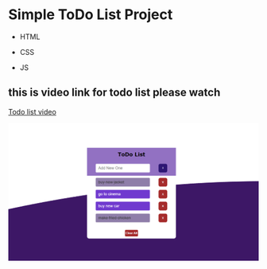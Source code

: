 # Simple ToDo List Project 

- HTML
* CSS
+ JS



## this is video link for todo list please watch

[Todo list video](https://drive.google.com/file/d/1hpjkJIF3v9B8PDtjv-4EI_D-hL37f1xJ/view?usp=sharing)


![todolist image](./src/assets/todolist.png)


